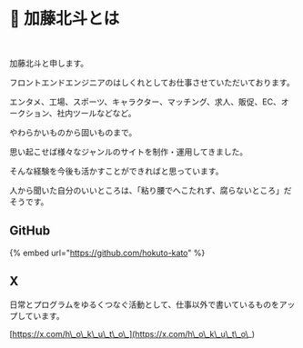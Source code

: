 # 👀 加藤北斗とは

<figure><img src=".gitbook/assets/IMG_4130のコピー.jpg" alt=""><figcaption></figcaption></figure>

加藤北斗と申します。

フロントエンドエンジニアのはしくれとしてお仕事させていただいております。

エンタメ、工場、スポーツ、キャラクター、マッチング、求人、販促、EC、オークション、社内ツールなどなど。

やわらかいものから固いものまで。

思い起こせば様々なジャンルのサイトを制作・運用してきました。

そんな経験を今後も活かすことができればと思っています。

人から聞いた自分のいいところは、「粘り腰でへこたれず、腐らないところ」だそうです。

## GitHub

{% embed url="https://github.com/hokuto-kato" %}

## X

日常とプログラムをゆるくつなぐ活動として、仕事以外で書いているものをアップしています。

[https://x.com/h\_o\_k\_u\_t\_o\_](https://x.com/h\_o\_k\_u\_t\_o\_)
